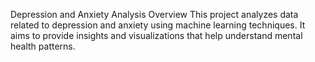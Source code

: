 Depression and Anxiety Analysis
Overview
This project analyzes data related to depression and anxiety using machine learning techniques. It aims to provide insights and visualizations that help understand mental health patterns.


